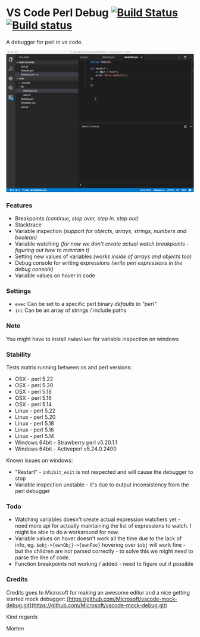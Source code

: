 # VS Code Perl Debug [![Build Status](https://travis-ci.org/raix/vscode-perl-debug.svg?branch=master)](https://travis-ci.org/raix/vscode-perl-debug) [![Build status](https://ci.appveyor.com/api/projects/status/rtt7e5fq99vw6857/branch/master?svg=true)](https://ci.appveyor.com/project/raix/vscode-perl-debug/branch/master)

A debugger for perl in vs code.

![Perl Debug](images/vscode-perl-debugger.gif)

### Features
* Breakpoints *(continue, step over, step in, step out)*
* Stacktrace
* Variable inspection *(support for objects, arrays, strings, numbers and boolean)*
* Variable watching *(for now we don't create actual watch breakpoints - figuring out how to maintain t)*
* Setting new values of variables *(works inside of arrays and objects too)*
* Debug console for writing expressions *(write perl expressions in the debug console)*
* Variable values on hover in code

### Settings

* `exec` Can be set to a specific perl binary *defaults to "perl"*
* `inc` Can be an array of strings / include paths

### Note

You might have to install `PadWalker` for variable inspection on windows

### Stability

Tests matrix running between os and perl versions:

* OSX - perl 5.22
* OSX - perl 5.20
* OSX - perl 5.18
* OSX - perl 5.16
* OSX - perl 5.14
* Linux - perl 5.22
* Linux - perl 5.20
* Linux - perl 5.18
* Linux - perl 5.16
* Linux - perl 5.14
* Windows 64bit - Strawberry perl v5.20.1.1
* Windows 64bit - Activeperl v5.24.0.2400

Known issues on windows:

* "Restart" - `inhibit_exit` is not respected and will cause the debugger to stop
* Variable inspection unstable - it's due to output inconsistency from the perl debugger

### Todo

* Watching variables doesn't create actual expression watchers yet - need more api for actually maintaining the list of expressions to watch. I might be able to do a workaround for now.
* Variable values on hover doesn't work all the time due to the lack of info, eg. `$obj->{ownObj}->{ownFoo}` hovering over `$obj` will work fine - but the children are not parsed correctly - to solve this we might need to parse the line of code.
* Function breakpoints not working / added - need to figure out if possible

### Credits

Credits goes to Microsoft for making an awesome editor and a nice getting started mock debugger: [https://github.com/Microsoft/vscode-mock-debug.git](https://github.com/Microsoft/vscode-mock-debug.git)


Kind regards

Morten
